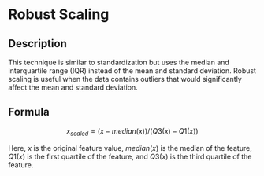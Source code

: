 # Robust Scaling

## Description

This technique is similar to standardization but uses the median and interquartile range (IQR) instead of the mean and standard deviation. Robust scaling is useful when the data contains outliers that would significantly affect the mean and standard deviation.

## Formula

$$
x_{scaled} = \left( x - median(x) \right) / \left( Q3(x) - Q1(x) \right)
$$

Here, $x$ is the original feature value, $median(x)$ is the median of the feature, $Q1(x)$ is the first quartile of the feature, and $Q3(x)$ is the third quartile of the feature.
